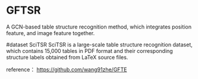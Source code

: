 # GFTSR
A GCN-based table structure recognition method, which integrates position feature, and image feature together.

#dataset  SciTSR
SciTSR is a large-scale table structure recognition dataset, which contains 15,000 tables in PDF format and their corresponding structure labels obtained from LaTeX source files.


reference：
https://github.com/wang91zhe/GFTE
